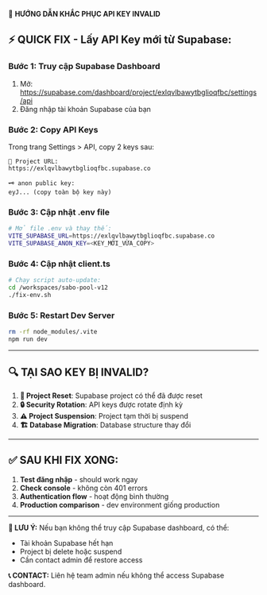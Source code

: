 🔧 **HƯỚNG DẪN KHẮC PHỤC API KEY INVALID**

## ⚡ QUICK FIX - Lấy API Key mới từ Supabase:

### **Bước 1: Truy cập Supabase Dashboard**
1. Mở: https://supabase.com/dashboard/project/exlqvlbawytbglioqfbc/settings/api
2. Đăng nhập tài khoản Supabase của bạn

### **Bước 2: Copy API Keys**
Trong trang Settings > API, copy 2 keys sau:

```
🔗 Project URL: 
https://exlqvlbawytbglioqfbc.supabase.co

🗝️ anon public key:
eyJ... (copy toàn bộ key này)
```

### **Bước 3: Cập nhật .env file**
```bash
# Mở file .env và thay thế:
VITE_SUPABASE_URL=https://exlqvlbawytbglioqfbc.supabase.co
VITE_SUPABASE_ANON_KEY=<KEY_MỚI_VỪA_COPY>
```

### **Bước 4: Cập nhật client.ts**
```bash
# Chạy script auto-update:
cd /workspaces/sabo-pool-v12
./fix-env.sh
```

### **Bước 5: Restart Dev Server**
```bash
rm -rf node_modules/.vite
npm run dev
```

---

## 🔍 **TẠI SAO KEY BỊ INVALID?**

1. **🔄 Project Reset**: Supabase project có thể đã được reset
2. **🔒 Security Rotation**: API keys được rotate định kỳ  
3. **⚠️ Project Suspension**: Project tạm thời bị suspend
4. **🏗️ Database Migration**: Database structure thay đổi

---

## ✅ **SAU KHI FIX XONG:**

1. **Test đăng nhập** - should work ngay
2. **Check console** - không còn 401 errors
3. **Authentication flow** - hoạt động bình thường
4. **Production comparison** - dev environment giống production

---

**🚨 LƯU Ý:** Nếu bạn không thể truy cập Supabase dashboard, có thể:
- Tài khoản Supabase hết hạn
- Project bị delete hoặc suspend  
- Cần contact admin để restore access

**📞 CONTACT:** Liên hệ team admin nếu không thể access Supabase dashboard.
